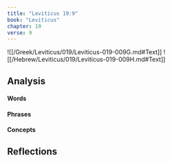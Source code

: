 ```yaml
---
title: "Leviticus 19:9"
book: "Leviticus"
chapter: 19
verse: 9
---
```

![[/Greek/Leviticus/019/Leviticus-019-009G.md#Text]]
![[/Hebrew/Leviticus/019/Leviticus-019-009H.md#Text]]

## Analysis

#### Words

#### Phrases

#### Concepts

## Reflections
